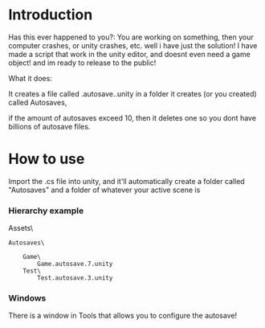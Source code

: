 <h1>Introduction</h1>

Has this ever happened to you?: You are working on something, then your computer crashes, or unity crashes, etc. well i have just the solution!
I have made a script that work in the unity editor, and doesnt even need a game object! and im ready to release to the public!

What it does:

It creates a file called <YourSceneName>.autosave.<Number>.unity in a folder it creates (or you created) called Autosaves,

if the amount of autosaves exceed 10, then it deletes one so you dont have billions of autosave files.

<h1>How to use</h1>

Import the .cs file into unity, and it'll automatically create a folder called "Autosaves" and a folder of whatever your active scene is

<h3>Hierarchy example</h3>

Assets\

	Autosaves\

		Game\
			Game.autosave.7.unity
		Test\
			Test.autosave.3.unity

<h3>Windows</h3>
There is a window in Tools that allows you to configure the autosave!
